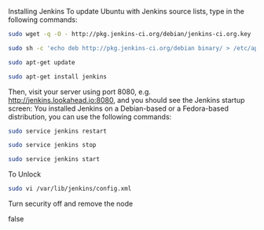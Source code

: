 Installing Jenkins
To update Ubuntu with Jenkins source lists, type in the following commands:
```bash
sudo wget -q -O - http://pkg.jenkins-ci.org/debian/jenkins-ci.org.key | sudo apt-key add -

sudo sh -c 'echo deb http://pkg.jenkins-ci.org/debian binary/ > /etc/apt/sources.list.d/jenkins.list'

sudo apt-get update

sudo apt-get install jenkins
```

Then, visit your server using port 8080, e.g. http://jenkins.lookahead.io:8080, and you should see the Jenkins startup screen:
You installed Jenkins on a Debian-based or a Fedora-based distribution, you can use the following commands:

```bash
sudo service jenkins restart

sudo service jenkins stop

sudo service jenkins start
```

To Unlock

```bash
sudo vi /var/lib/jenkins/config.xml
```

Turn security off and remove the <authorizationStrategy> node

<useSecurity>false</useSecurity>

